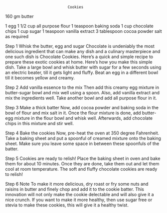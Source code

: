                                 Cookies

160 gm butter

1 egg
1 1/2 cup all purpose flour
1 teaspoon baking soda
1 cup chocolate chips
1 cup sugar
1 teaspoon vanilla extract
3 tablespoon cocoa powder
salt as required

Step 1 Whisk the butter, egg and sugar
Chocolate is undeniably the most delicious ingredient that can make any dish and a culinary masterpiece and one such dish is Chocolate Cookies. Here’s a quick and simple recipe to prepare these exotic cookies at home. Here’s how you make this simple dish. Take a large bowl and whisk butter with sugar for a few seconds using an electric beater, till it gets light and fluffy. Beat an egg in a different bowl till it becomes yellow and creamy.

Step 2 Add vanilla essence to the mix
Then add this creamy egg mixture in butter-sugar bowl and mix well using a spoon. Also, add vanilla extract and mix the ingredients well. Take another bowl and add all purpose flour in it.

Step 3 Make a thick batter
Now, add cocoa powder and baking soda in the bowl of flour and mix salt in it. Once the flour mixture is done, add butter-egg mixture in the flour bowl and whisk well. Afterwards, add chocolate chips in this mixture and stir well.

Step 4 Bake the cookies
Now, pre-heat the oven at 350 degree Fahrenheit. Take a baking sheet and put a spoonful of creamed mixture onto the baking sheet. Make sure you leave some space in between these spoonfuls of the batter.

Step 5 Cookies are ready to relish!
Place the baking sheet in oven and bake them for about 10 minutes. Once they are done, take them out and let them cool at room temperature. The soft and fluffy chocolate cookies are ready to relish!

Step 6 Note
To make it more delicious, dry roast or fry some nuts and raisins in butter and finely chop and add it to the cookie batter. This innovation will not only make the cookie delectable and will also give it a nice crunch. If you want to make it more healthy, then use sugar free or stevia to make these cookies, this will give it a healthy twist.